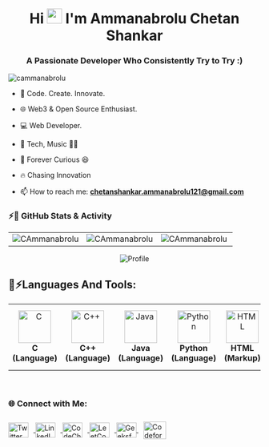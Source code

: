 
<h1 align="center">Hi <img src="https://github.com/TheDudeThatCode/TheDudeThatCode/blob/master/Assets/Hi.gif" width="30px" height="30px"> I'm Ammanabrolu Chetan Shankar</h1>
<h3 align="center">A Passionate Developer Who Consistently Try to Try :)
</h3>


<p align="left"> <img src="https://komarev.com/ghpvc/?username=cammanabrolu&label=Profile%20views&color=0e75b6&style=flat" alt="cammanabrolu" /> </p>


- 🚀 Code. Create. Innovate.

- 🌐 Web3 & Open Source Enthusiast.
  
- 💻 Web Developer.
  
- 🎯 Tech, Music  🎵🏀
  
- 🌱 Forever Curious  😆

- 🔥 Chasing Innovation
  
- 📫 How to reach me: **chetanshankar.ammanabrolu121@gmail.com**




<h3>⚡🎯 GitHub Stats & Activity </h3>

<table>
  <tr>
    <td>
      <img src="https://github-readme-stats.vercel.app/api?username=CAmmanabrolu&show_icons=true&locale=en&theme=radical&hide_border=true" alt="CAmmanabrolu" >
    </td>
    <td>
      <img src="https://github-readme-streak-stats.herokuapp.com?user=CAmmanabrolu&show_icons=true&locale=en&theme=radical&hide_border=true" alt="CAmmanabrolu" >
    </td>
    <td>
      <img align="left" src="https://github-readme-stats.vercel.app/api/top-langs?username=CAmmanabrolu&show_icons=true&locale=en&layout=compact&theme=radical&hide_border=true" alt="CAmmanabrolu" >
    </td>
  </tr>
</table>
<div align="center">

  <img align="center" src="https://github-profile-summary-cards.vercel.app/api/cards/profile-details?username=cammanabrolu&theme=radical&hide_border=true" alt='Profile'/>
</div>

<h2 >🤖⚡Languages And Tools:</h2>
<table align="center">
<tr>
   <td align="center"><img src="https://cdn.worldvectorlogo.com/logos/c-1.svg" width="65" height="65" alt="C"/><br><b>C (Language)</b></td>
   <td align="center"><img src="https://cdn.worldvectorlogo.com/logos/c.svg" width="65" height="65" alt="C++"/><br><b>C++ (Language)</b></td>
   <td align="center"><img src="https://cdn.worldvectorlogo.com/logos/java-14.svg" width="65" height="65" alt="Java"/><br><b>Java (Language)</b></td>
   <td align="center"><img src="https://cdn.worldvectorlogo.com/logos/python-5.svg" width="65" height="65" alt="Python"/><br><b>Python (Language)</b></td>
   <td align="center"><img src="https://cdn.worldvectorlogo.com/logos/html-1.svg" width="65" height="65" alt="HTML"/><br><b>HTML (Markup)</b></td>
   <td align="center"><img src="https://cdn.worldvectorlogo.com/logos/css-3.svg" width="65" height="65" alt="CSS"/><br><b>CSS (Stylesheet)</b></td>
   <td align="center"><img src="https://cdn.worldvectorlogo.com/logos/logo-javascript.svg" width="65" height="65" alt="JavaScript"/><br><b>JavaScript (Language)</b></td>
   <td align="center"><img src="https://cdn.worldvectorlogo.com/logos/tailwindcss.svg" width="65" height="65" alt="Tailwind"/><br><b>Tailwind (Framework)</b></td>
   <td align="center"><img src="https://cdn.worldvectorlogo.com/logos/react-1.svg" width="65" height="65" alt="React"/><br><b>React JS (Library)</b></td>
   <td align="center"><img src="https://cdn.worldvectorlogo.com/logos/nodejs-icon.svg" width="65" height="65" alt="NodeJS"/><br><b>Node JS (Runtime)</b></td>
   <td align="center"><img src="https://cdn.worldvectorlogo.com/logos/mongodb-icon-1-1.svg" width="65" height="65" alt="MongoDB"/><br><b>MongoDB (Database)</b></td>
</tr>
</table>
<br>






<h3 align="left">🌐 Connect with Me:</h3>
<p align="left">
  <a href="https://x.com/CAmmanabrolu" target="_blank">
    <img align="center" src="https://upload.wikimedia.org/wikipedia/commons/thumb/b/b7/X_logo.jpg/600px-X_logo.jpg" alt="Twitter" height="30" width="40" style="margin-right: 10px;" />
  </a>
  <a href="https://linkedin.com/in/cammanabrolu" target="_blank">
    <img align="center" src="https://raw.githubusercontent.com/rahuldkjain/github-profile-readme-generator/master/src/images/icons/Social/linked-in-alt.svg" alt="LinkedIn" height="30" width="40" style="margin-right: 10px;" />
  </a>
  <a href="https://www.codechef.com/users/chetanshankar" target="_blank">
    <img align="center" src="https://i.pinimg.com/474x/c5/d9/fc/c5d9fc1e18bcf039f464c2ab6cfb3eb6.jpg" alt="CodeChef" height="30" width="40" style="margin-right: 10px;" />
  </a>
  <a href="https://www.leetcode.com/cammanabrolu" target="_blank">
    <img align="center" src="https://raw.githubusercontent.com/rahuldkjain/github-profile-readme-generator/master/src/images/icons/Social/leet-code.svg" alt="LeetCode" height="30" width="40" style="margin-right: 10px;" />
  </a>
  <a href="https://www.geeksforgeeks.org/user/chetanshankaraew70/" target="_blank">
    <img align="center" src="https://raw.githubusercontent.com/rahuldkjain/github-profile-readme-generator/master/src/images/icons/Social/geeks-for-geeks.svg" alt="GeeksforGeeks" height="30" width="40" />
  </a>
  <a href="https://codeforces.com/profile/CHETANSHANKAR" target="_blank">
  <img align="center" src="https://raw.githubusercontent.com/rahuldkjain/github-profile-readme-generator/master/src/images/icons/Social/codeforces.svg" 
       alt="Codeforces - Chetan Shankar" height="35" width="45" style="margin: 10px;" />
</a>

</p>
